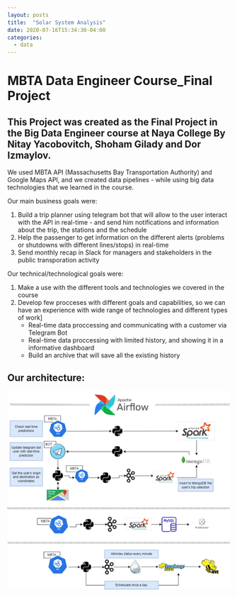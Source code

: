 ```yaml
---
layout: posts
title:  "Solar System Analysis"
date: 2020-07-16T15:34:30-04:00
categories:
  - data
---
```


# MBTA Data Engineer Course_Final Project

## This Project was created as the Final Project in the Big Data Engineer course at Naya College By Nitay Yacobovitch, Shoham Gilady and Dor Izmaylov.
We used MBTA API (Massachusetts Bay Transportation Authority) and Google Maps API, and we created data pipelines - while using big data technologies that we learned in the course.

Our main business goals were:
1. Build a trip planner using telegram bot that will allow to the user interact with the API in real-time - and send him notifications and information about the trip, the stations and the schedule
2. Help the passenger to get information on the different alerts (problems or shutdowns with different lines/stops) in real-time
3. Send monthly recap in Slack for managers and stakeholders in the public transporation activity

Our technical/technological goals were:
1. Make a use with the different tools and technologies we covered in the course
2. Develop few procceses with different goals and capabilities, so we can have an experience with wide range of technologies and different types of work]
   - Real-time data proccessing and communicating with a customer via Telegram Bot
   - Real-time data proccessing with limited history, and showing it in a informative dashboard
   - Build an archive that will save all the existing history
  
## Our architecture:
  
![Screenshot](architecture.png)
